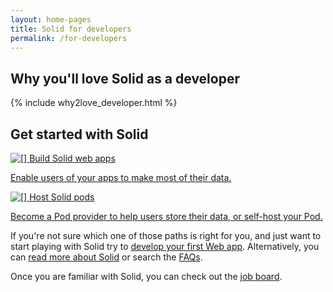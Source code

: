 ```yaml
---
layout: home-pages
title: Solid for developers
permalink: /for-developers
---
```

<div class="home-pages">
  <h2 class="intro-heading">Why you'll love Solid as a developer</h2>
  
  {% include why2love_developer.html %}

  <h2 class="intro-heading">Get started with Solid</h2>

  <div class="cards row around">
    <div class="col-xs-12 col-sm-12 col-md-6 col-lg-6">
      <a href="{{site.baseUrl}}/for-developers/apps" class="card">
        <div class="card-header">
          <img
            src="{{site.baseurl}}/assets/img/fontawesome-free-5.11.2-web/svgs/solid/code.svg"
            alt="[]"
            class="icon"
          />
          <span class="card-title">Build Solid web apps</span>
        </div>
        <div class="card-body">
          <p>
            Enable users of your apps to make most of their data.
          </p>
        </div>
      </a>
    </div>
    <div class="col-xs-12 col-sm-12 col-md-6 col-lg-6">
      <a href="{{site.baseUrl}}/for-developers/pod-server" class="card">
        <div class="card-header">
          <img
            src="{{site.baseurl}}/assets/img/fontawesome-free-5.11.2-web/svgs/solid/pallet.svg"
            alt="[]"
            class="icon"
          />
          <span class="card-title">Host Solid pods</span>
        </div>
        <div class="card-body">
          <p>
            Become a Pod provider to help users store their data, or self-host your Pod.
          </p>
        </div>
      </a>
    </div>
  </div>

  If you're not sure which one of those paths is right for you, and just want to start playing with Solid try to <a href="{{site.baseUrl}}/for-developers/apps/first-app">develop your first Web app</a>. Alternatively, you can <a href="{{site.baseUrl}}/#what-is-solid">read more about Solid</a> or search the <a href="{{site.baseUrl}}/faqs">FAQs</a>. 

  Once you are familiar with Solid, you can check out the <a href="/job-board">job board</a>.
</div>
